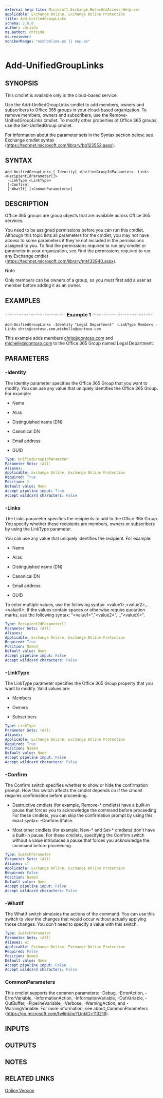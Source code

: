 ```yaml
---
external help file: Microsoft.Exchange.RolesAndAccess-Help.xml
applicable: Exchange Online, Exchange Online Protection
title: Add-UnifiedGroupLinks
schema: 2.0.0
author: chrisda
ms.author: chrisda
ms.reviewer:
monikerRange: "exchonline-ps || eop-ps"
---
```


# Add-UnifiedGroupLinks

## SYNOPSIS
This cmdlet is available only in the cloud-based service.

Use the Add-UnifiedGroupLinks cmdlet to add members, owners and subscribers to Office 365 groups in your cloud-based organization. To remove members, owners and subscribers, use the Remove-UnifiedGroupLinks cmdlet. To modify other properties of Office 365 groups, use the Set-UnifiedGroup cmdlet.

For information about the parameter sets in the Syntax section below, see Exchange cmdlet syntax (https://technet.microsoft.com/library/bb123552.aspx).

## SYNTAX

```
Add-UnifiedGroupLinks [-Identity] <UnifiedGroupIdParameter> -Links <RecipientIdParameter[]>
 -LinkType <LinkType>
 [-Confirm]
 [-WhatIf] [<CommonParameters>]
```

## DESCRIPTION
Office 365 groups are group objects that are available across Office 365 services.

You need to be assigned permissions before you can run this cmdlet. Although this topic lists all parameters for the cmdlet, you may not have access to some parameters if they're not included in the permissions assigned to you. To find the permissions required to run any cmdlet or parameter in your organization, see Find the permissions required to run any Exchange cmdlet (https://technet.microsoft.com/library/mt432940.aspx).

> [!NOTE]
> Only members can be owners of a group, so you must first add a user as member before adding it as an owner.

## EXAMPLES

### -------------------------- Example 1 --------------------------
```
Add-UnifiedGroupLinks -Identity "Legal Department" -LinkType Members -Links chris@contoso.com,michelle@contoso.com
```

This example adds members chris@contoso.com and michelle@contoso.com to the Office 365 Group named Legal Department.

## PARAMETERS

### -Identity
The Identity parameter specifies the Office 365 Group that you want to modify. You can use any value that uniquely identifies the Office 365 Group. For example:

- Name

- Alias

- Distinguished name (DN)

- Canonical DN

- Email address

- GUID

```yaml
Type: UnifiedGroupIdParameter
Parameter Sets: (All)
Aliases:
Applicable: Exchange Online, Exchange Online Protection
Required: True
Position: 1
Default value: None
Accept pipeline input: True
Accept wildcard characters: False
```

### -Links
The Links parameter specifies the recipients to add to the Office 365 Group. You specify whether these recipients are members, owners or subscribers by using the LinkType parameter.

You can use any value that uniquely identifies the recipient. For example:

- Name

- Alias

- Distinguished name (DN)

- Canonical DN

- Email address

- GUID

To enter multiple values, use the following syntax: \<value1\>,\<value2\>,...\<valueX\>. If the values contain spaces or otherwise require quotation marks, use the following syntax: "\<value1\>","\<value2\>",..."\<valueX\>".

```yaml
Type: RecipientIdParameter[]
Parameter Sets: (All)
Aliases:
Applicable: Exchange Online, Exchange Online Protection
Required: True
Position: Named
Default value: None
Accept pipeline input: False
Accept wildcard characters: False
```

### -LinkType
The LinkType parameter specifies the Office 365 Group property that you want to modify. Valid values are:

- Members

- Owners

- Subscribers

```yaml
Type: LinkType
Parameter Sets: (All)
Aliases:
Applicable: Exchange Online, Exchange Online Protection
Required: True
Position: Named
Default value: None
Accept pipeline input: False
Accept wildcard characters: False
```

### -Confirm
The Confirm switch specifies whether to show or hide the confirmation prompt. How this switch affects the cmdlet depends on if the cmdlet requires confirmation before proceeding.

- Destructive cmdlets (for example, Remove-\* cmdlets) have a built-in pause that forces you to acknowledge the command before proceeding. For these cmdlets, you can skip the confirmation prompt by using this exact syntax: -Confirm:$false.

- Most other cmdlets (for example, New-\* and Set-\* cmdlets) don't have a built-in pause. For these cmdlets, specifying the Confirm switch without a value introduces a pause that forces you acknowledge the command before proceeding.

```yaml
Type: SwitchParameter
Parameter Sets: (All)
Aliases: cf
Applicable: Exchange Online, Exchange Online Protection
Required: False
Position: Named
Default value: None
Accept pipeline input: False
Accept wildcard characters: False
```

### -WhatIf
The WhatIf switch simulates the actions of the command. You can use this switch to view the changes that would occur without actually applying those changes. You don't need to specify a value with this switch.

```yaml
Type: SwitchParameter
Parameter Sets: (All)
Aliases: wi
Applicable: Exchange Online, Exchange Online Protection
Required: False
Position: Named
Default value: None
Accept pipeline input: False
Accept wildcard characters: False
```

### CommonParameters
This cmdlet supports the common parameters: -Debug, -ErrorAction, -ErrorVariable, -InformationAction, -InformationVariable, -OutVariable, -OutBuffer, -PipelineVariable, -Verbose, -WarningAction, and -WarningVariable. For more information, see about_CommonParameters (https://go.microsoft.com/fwlink/p/?LinkID=113216).

## INPUTS

###  

## OUTPUTS

###  

## NOTES

## RELATED LINKS

[Online Version](https://technet.microsoft.com/library/0d7e03d4-b2dc-4a0b-865a-9ff33e53e221.aspx)
